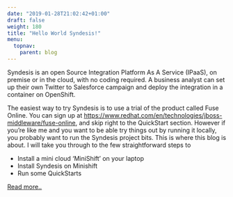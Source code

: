```yaml
---
date: "2019-01-28T21:02:42+01:00"
draft: false
weight: 180
title: "Hello World Syndesis!"
menu:
  topnav:
    parent: blog
---
```


<p>Syndesis is an open Source Integration Platform As A Service (IPaaS), on premise or in the cloud, with no coding required. 
A business analyst can set up their own Twitter to Salesforce campaign and deploy the integration in a container on OpenShift.</p>

The easiest way to try Syndesis is to use a trial of the product called Fuse Online. You can sign up at 
https://www.redhat.com/en/technologies/jboss-middleware/fuse-online, and skip right to the QuickStart section.
However if you’re like me and you want to be able try things out by running it locally, you probably want to run the 
Syndesis project bits. This is where this blog is about. I will take you through to the few straightforward steps to

* Install a mini cloud ‘MiniShift’ on your laptop
* Install Syndesis on Minishift
* Run some QuickStarts

[Read more..](https://medium.com/@kurt.stam/hello-world-syndesis-8570ce1f7395) 

